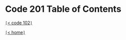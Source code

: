 # Code 201 Table of Contents

[`[`< code 102`]`](code102.md)

[`[`< home`]`](README.md)

<!-- test code -->